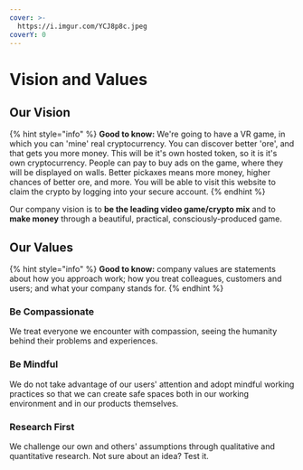 ```yaml
---
cover: >-
  https://i.imgur.com/YCJ8p8c.jpeg
coverY: 0
---
```


# Vision and Values

## Our Vision

{% hint style="info" %}
**Good to know:** We're going to have a VR game, in which you can 'mine' real cryptocurrency. You can discover better 'ore', and that gets you more money. This will be it's own hosted token, so it is it's own cryptocurrency. People can pay to buy ads on the game, where they will be displayed on walls. Better pickaxes means more money, higher chances of better ore, and more. You will be able to visit this website to claim the crypto by logging into your secure account.
{% endhint %}

Our company vision is to **be the leading video game/crypto mix** and to **make money** through a beautiful, practical, consciously-produced game.

## Our Values

{% hint style="info" %}
**Good to know:** company values are statements about how you approach work; how you treat colleagues, customers and users; and what your company stands for.
{% endhint %}

### Be Compassionate

We treat everyone we encounter with compassion, seeing the humanity behind their problems and experiences.

### Be Mindful

We do not take advantage of our users' attention and adopt mindful working practices so that we can create safe spaces both in our working environment and in our products themselves.

### Research First

We challenge our own and others' assumptions through qualitative and quantitative research. Not sure about an idea? Test it.
